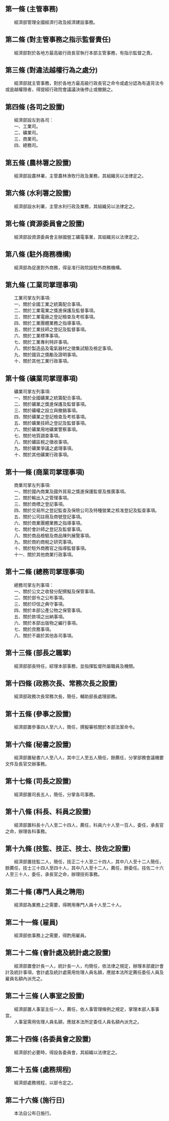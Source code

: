 第一條 (主管事務)
-----------------
　　經濟部管理全國經濟行政及經濟建設事務。  


第二條 (對主管事務之指示監督責任)
---------------------------------
　　經濟部對於各地方最高級行政長官執行本部主管事務，有指示監督之責。  


第三條 (對違法越權行為之處分)
-----------------------------
　　經濟部就主管事務，對於各地方最高級行政長官之命令或處分認為有違背法令或逾越權限者，得提經行政院會議議決後停止或撤銷之。  


第四條 (各司之設置)
-------------------
　　經濟部設左到各司：  
　　一、工業司。  
　　二、礦業司。  
　　三、商業司。  
　　四、總務司。  


第五條 (農林署之設置)
---------------------
　　經濟部設農林署，主管農林漁牧行政及業務，其組織另以法律定之。  


第六條 (水利署之設置)
---------------------
　　經濟部設水利署，主管水利行政及業務，其組織另以法律定之。  


第七條 (資源委員會之設置)
-------------------------
　　經濟部設資源委員會主辦國營工礦電事業，其組織另以法律定之。  


第八條 (駐外商務機構)
---------------------
　　經濟部為促進對外商務，得呈准行政院設駐外商務機構。  


第九條 (工業司掌理事項)
-----------------------
　　工業司掌左列事項:  
　　一、關於全國工業之統籌配合事項。  
　　二、關於工業電業之獎進保護及監督事項。  
　　三、關於工業電廠之登記檢查及考核事項。  
　　四、關於工業團體業務之指導事項。  
　　五、關於工業技師之登記及監督事項。  
　　六、關於工業標準事項。  
　　七、關於工業專利特許事項。  
　　八、關於製造品及電氣器材之徵集試驗及檢定事項。  
　　九、關於國貨之獎勵及證明事項。  
　　十、關於其他工業行政事項。  


第十條 (礦業司掌理事項)
-----------------------
　　礦業司掌左列事項:  
　　一、關於全國礦業之統籌配合事項。  
　　二、關於礦業之獎進保護及監督事項。  
　　三、關於礦權之設立與撤銷事項。  
　　四、關於礦業之登記檢查及考核事項。  
　　五、關於礦業技師之登記及監督事項。  
　　六、關於礦業用地礦業警察事項。  
　　七、關於地質調查事項。  
　　八、關於礦區稅之徵收事項。  
　　九、關於礦業爭議之處理事項。  
　　十、關於其他礦業行政事項。  


第十一條 (商業司掌理事項)
-------------------------
　　商業司掌左列事項:  
　　一、關於國內商業及國外貿易之獎進保護監督及推廣事項。  
　　二、關於輸出入之管理事項。  
　　三、關於商標之登記事項。  
　　四、關於交易所之登記監查及保險公司及特種營業之核准登記及監查事項。  
　　五、關於公司註冊及商號登記事項。  
　　六、關於商業團體業務之指導事項。  
　　七、關於會計師之登記及監督事項。  
　　八、關於商品檢驗及商品陳列展覽事項。  
　　九、關於商約商稅之研究事項。  
　　十、關於駐外商務官之指導監督事項。  
　　十一、關於其他商業行政事項。  


第十二條 (總務司掌理事項)
-------------------------
　　總務司掌左列事項：  
　　一、關於公文之收發分配撰擬及保管事項。  
　　二、關於部令之公布事項。  
　　三、關於印信之典守事項。  
　　四、關於本部公產公物之保管事項。  
　　五、關於款項之出納事項。  
　　六、關於本部出版物之編行事項。  
　　七、關於庶務事項。  
　　八、關於不屬於其他各司事項。  


第十三條 (部長之職掌)
---------------------
　　經濟部部長特任，綜理本部事務，並指揮監督所屬職員及機關。  


第十四條 (政務次長、常務次長之設置)
-----------------------------------
　　經濟部政務次長常務次長，簡任，輔助部長處理部務。  


第十五條 (參事之設置)
---------------------
　　經濟部置參事四人至六人，簡任，撰擬審核關於本部法案命令。  


第十六條 (秘書之設置)
---------------------
　　經濟部置秘書六人至八人，其中三人至五人簡任，餘薦任，分掌部務會議機要文件及長官交辦事務。  


第十七條 (司長之設置)
---------------------
　　經濟部置司長五人，簡任，分掌各司事務。  


第十八條 (科長、科員之設置)
---------------------------
　　經濟部置科長十八人至二十四人，薦任，科員六十人至一百人，委任，承長官之命，辦理各科事務。  


第十九條 (技監、技正、技士、技佐之設置)
---------------------------------------
　　經濟部置技監二人，簡任，技正二十人至二十四人，其中八人至十二人簡任，餘薦任，技士三十四人至四十人，其中八人至十二人，薦任，餘委任。技佐二十六人至三十人，委任，承長官之命，辦理技術事務。  


第二十條 (專門人員之聘用)
-------------------------
　　經濟部為業務上之需要，得聘用專門人員十人至二十人。  


第二十一條 (雇員)
-----------------
　　經濟部依事務上之需要，得酌用雇員。  


第二十二條 (會計處及統計處之設置)
---------------------------------
　　經濟部置會計長一人，統計長一人，均簡任，依法律之規定，辦理本部歲計會計及統計事項，會計處及統計處需用佐理人員名額，應就本法所定薦任委任人員及雇員名額內派充之。  


第二十三條 (人事室之設置)
-------------------------
　　經濟部置人事室主任一人，薦任，依人事管理條例之規定，掌理本部人事事宜。  
　　人事室需用佐理人員名額，應就本法所定委任人員名額內派充之。  


第二十四條 (各委員會之設置)
---------------------------
　　經濟部於必要時，得設各委員會，其組織以法律定之。  


第二十五條 (處務規程)
---------------------
　　經濟部處務規程，以部令定之。  


第二十六條 (施行日)
-------------------
　　本法自公布日施行。